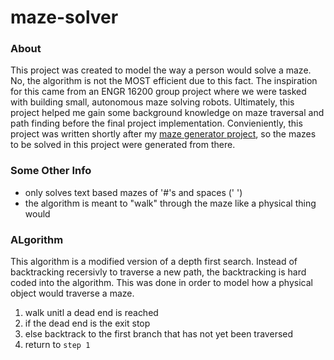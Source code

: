# maze-solver

### About
This project was created to model the way a person would solve a maze. No, the algorithm is not the MOST efficient due to this fact. The inspiration for this came from an ENGR 16200 group project where we were tasked with building small, autonomous maze solving robots. Ultimately, this project helped me gain some background knowledge on maze traversal and path finding before the final project implementation. Convieniently, this project was written shortly after my [maze generator project](https://github.com/g-hurst/maze-generator), so the mazes to be solved in this project were generated from there. 

### Some Other Info
* only solves text based mazes of '#'s and spaces (' ')
* the algorithm is meant to "walk" through the maze like a physical thing would

### ALgorithm
This algorithm is a modified version of a depth first search. Instead of backtracking recersivly to traverse a new path, the backtracking is hard coded into the algorithm. This was done in order to model how a physical object would traverse a maze.
1. walk unitl a dead end is reached
2. if the dead end is the exit stop
3. else backtrack to the first branch that has not yet been traversed
4. return to `step 1`